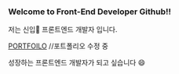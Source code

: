 ### Welcome to Front-End Developer Github!!  

저는 신입🌱  프론트엔드 개발자 입니다.

[PORTFOILO](https://www.hansolbangul.com "포트폴리오 링크")  //포트폴리오 수정 중 

성장하는 프론트엔드 개발자가 되고 싶습니다 😄

<!--
**hansolbangul/hansolbangul** is a ✨ _special_ ✨ repository because its `README.md` (this file) appears on your GitHub profile.

Here are some ideas to get you started:

- 🔭 I’m currently working on ...
- 🌱 I’m currently learning ...
- 👯 I’m looking to collaborate on ...
- 🤔 I’m looking for help with ...
- 💬 Ask me about ...
- 📫 How to reach me: ...
- 😄 Pronouns: ...
- ⚡ Fun fact: ...
👋
-->
